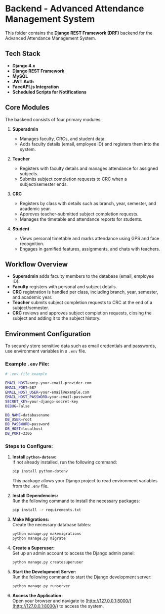 # Backend - Advanced Attendance Management System

This folder contains the **Django REST Framework (DRF)** backend for the Advanced Attendance Management System.

## Tech Stack

- **Django 4.x**
- **Django REST Framework**
- **MySQL**
- **JWT Auth**
- **FaceAPI.js Integration**
- **Scheduled Scripts for Notifications**

## Core Modules

The backend consists of four primary modules:

1. **Superadmin**
    - Manages faculty, CRCs, and student data.
    - Adds faculty details (email, employee ID) and registers them into the system.

2. **Teacher**
    - Registers with faculty details and manages attendance for assigned subjects.
    - Submits subject completion requests to CRC when a subject/semester ends.

3. **CRC**
    - Registers by class with details such as branch, year, semester, and academic year.
    - Approves teacher-submitted subject completion requests.
    - Manages the timetable and attendance reports for students.

4. **Student**
    - Views personal timetable and marks attendance using GPS and face recognition.
    - Engages in gamified features, assignments, and chats with teachers.

## Workflow Overview

- **Superadmin** adds faculty members to the database (email, employee ID).
- **Faculty** registers with personal and subject details.
- **CRC** registration is handled per class, including branch, year, semester, and academic year.
- **Teacher** submits subject completion requests to CRC at the end of a subject/semester.
- **CRC** reviews and approves subject completion requests, closing the subject and adding it to the subject history.

## Environment Configuration

To securely store sensitive data such as email credentials and passwords, use environment variables in a `.env` file.

### Example `.env` File:
```bash
# .env file example

EMAIL_HOST=smtp.your-email-provider.com
EMAIL_PORT=587
EMAIL_HOST_USER=your-email@example.com
EMAIL_HOST_PASSWORD=your-email-password
SECRET_KEY=your-django-secret-key
DEBUG=False

DB_NAME=databasename
DB_USER=root
DB_PASSWORD=password
DB_HOST=localhost
DB_PORT=3306
```

### Steps to Configure:

1. **Install `python-dotenv`:**  
    If not already installed, run the following command:  
    ```bash
    pip install python-dotenv
    ```
    This package allows your Django project to read environment variables from the `.env` file.

2. **Install Dependencies:**  
    Run the following command to install the necessary packages:  
    ```bash
    pip install -r requirements.txt
    ```

3. **Make Migrations:**  
    Create the necessary database tables:  
    ```bash
    python manage.py makemigrations
    python manage.py migrate
    ```

4. **Create a Superuser:**  
    Set up an admin account to access the Django admin panel:  
    ```bash
    python manage.py createsuperuser
    ```

5. **Start the Development Server:**  
    Run the following command to start the Django development server:  
    ```bash
    python manage.py runserver
    ```

6. **Access the Application:**  
    Open your browser and navigate to [http://127.0.0.1:8000/](http://127.0.0.1:8000/) to access the system.